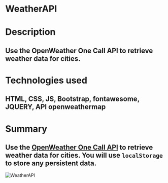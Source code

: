 # WeatherAPI
# Description
## Use the OpenWeather One Call API to retrieve weather data for cities.
# Technologies used
## HTML, CSS, JS, Bootstrap, fontawesome, JQUERY, API openweathermap
# Summary
## Use the [OpenWeather One Call API](https://openweathermap.org/api/one-call-api) to retrieve weather data for cities. You will use `localStorage` to store any persistent data. 
![WeatherAPI](https://user-images.githubusercontent.com/88990996/147720623-7f925011-25aa-4e84-b79c-327f410411a7.png)

